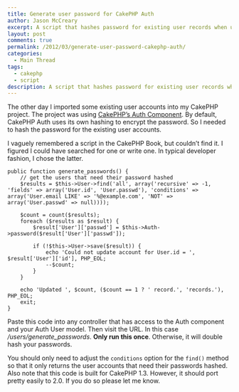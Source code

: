 ```yaml
---
title: Generate user password for CakePHP Auth
author: Jason McCreary
excerpt: A script that hashes password for existing user records when using CakePHP Auth.
layout: post
comments: true
permalink: /2012/03/generate-user-password-cakephp-auth/
categories:
  - Main Thread
tags:
  - cakephp
  - script
description: A script that hashes password for existing user records when using CakePHP Auth.
---
```

The other day I imported some existing user accounts into my CakePHP project. The project was using [CakePHP&rsquo;s Auth Component][1]. By default, CakePHP Auth uses its own hashing to encrypt the password. So I needed to hash the password for the existing user accounts.

I vaguely remembered a script in the CakePHP Book, but couldn&rsquo;t find it. I figured I could have searched for one or write one. In typical developer fashion, I chose the latter.

    public function generate_passwords() {
        // get the users that need their password hashed
        $results = $this->User->find('all', array('recursive' => -1, 'fields' => array('User.id', 'User.passwd'), 'conditions' => array('User.email LIKE' => '%@example.com', 'NOT' => array('User.passwd' => null))));
    
        $count = count($results);
        foreach ($results as $result) {
            $result['User']['passwd'] = $this->Auth->password($result['User']['passwd']);
    
            if (!$this->User->save($result)) {
                echo 'Could not update account for User.id = ', $result['User']['id'], PHP_EOL;
                --$count;
            }
        }
    
        echo 'Updated ', $count, ($count == 1 ? ' record.', 'records.'),  PHP_EOL;
        exit;
    }
    

Paste this code into any controller that has access to the Auth component and your Auth User model. Then visit the URL. In this case */users/generate_passwords*. **Only run this once**. Otherwise, it will double hash your passwords.

You should only need to adjust the `conditions` option for the `find()` method so that it only returns the user accounts that need their passwords hashed. Also note that this code is built for CakePHP 1.3. However, it should port pretty easily to 2.0. If you do so please let me know.

 [1]: http://book.cakephp.org/1.3/view/1250/Authentication
